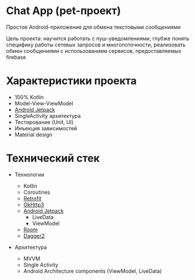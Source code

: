 # Chat App (pet-проект)

Простое Android-приложение для обмена текстовыми сообщениями 

Цель проекта: научится работать с пуш-уведомлениями, глубже понять специфику работы сетевых запросов и многопоточности,
реализовать обмен сообщениями с использованием сервисов, предоставляемых firebase


# Характеристики проекта

* 100% Kotlin
* Model-View-ViewModel
* [Android Jetpack](https://developer.android.com/jetpack)
* SingleActivity архитектура
* Тестирование (Unit, UI)
* Инъекция зависимостей 
* Material design

# Технический стек

* Технологии
  - Kotlin
  - Coroutines
  - [Retrofit](https://square.github.io/retrofit/)
  - [OkHttp3](https://square.github.io/okhttp/)
  - [Android Jetpack](https://developer.android.com/jetpack)
    - LiveData
    - ViewModel
  - [Room](https://developer.android.com/training/data-storage/room)
  - [Dagger2](https://dagger.dev)
  
* Архитектура
  - MVVM
  - Single Activity
  - Android Architecture components (ViewModel, LiveData)
